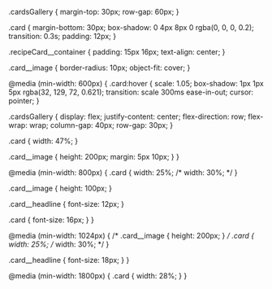 .cardsGallery {
  margin-top: 30px;
  row-gap: 60px;
}

.card {
  margin-bottom: 30px;
  box-shadow: 0 4px 8px 0 rgba(0, 0, 0, 0.2);
  transition: 0.3s;
  padding: 12px;
}

.recipeCard__container {
  padding: 15px 16px;
  text-align: center;
}

.card__image {
  border-radius: 10px;
  object-fit: cover;
}

@media (min-width: 600px) {
  .card:hover {
    scale: 1.05;
    box-shadow: 1px 1px 5px rgba(32, 129, 72, 0.621);
    transition: scale 300ms ease-in-out;
    cursor: pointer;
  }

  .cardsGallery {
    display: flex;
    justify-content: center;
    flex-direction: row;
    flex-wrap: wrap;
    column-gap: 40px;
    row-gap: 30px;
  }

  .card {
    width: 47%;
  }

  .card__image {
    height: 200px;
    margin: 5px 10px;
  }
}

@media (min-width: 800px) {
  .card {
    width: 25%;
    /* width: 30%; */
  }

  .card__image {
    height: 100px;
  }

  .card__headline {
    font-size: 12px;
  }

  .card {
    font-size: 16px;
  }
}

@media (min-width: 1024px) {
  /* .card__image {
    height: 200px;
  } */
  .card {
    width: 25%;
    /* width: 30%; */
  }

  .card__headline {
    font-size: 18px;
  }
}

@media (min-width: 1800px) {
  .card {
    width: 28%;
  }
}